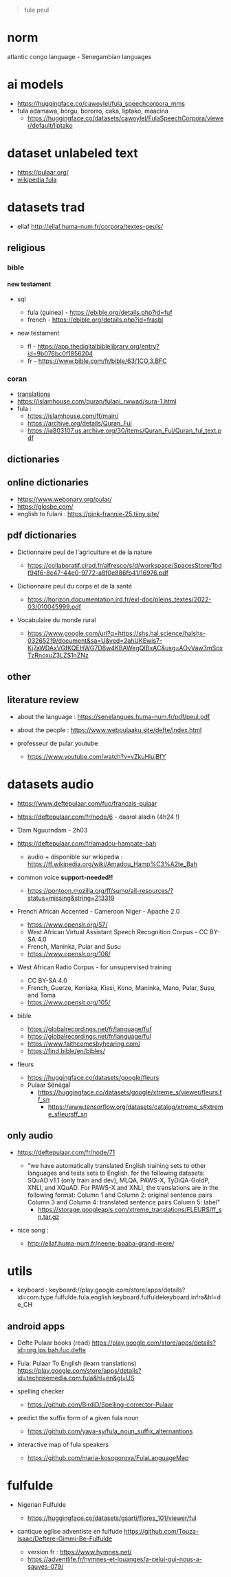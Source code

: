 > fula peul

# norm
atlantic congo language - Senegambian languages

# ai models
- https://huggingface.co/cawoylel/fula_speechcorpora_mms
- fula adamawa, borgu, bororro, caka, liptako, maacina
  - https://huggingface.co/datasets/cawoylel/FulaSpeechCorpora/viewer/default/liptako

# dataset unlabeled text 
- https://pulaar.org/
- [wikipedia fula](https://ff.wikipedia.org/wiki/Hello_ja%C9%93%C9%93orgo)


# datasets trad
- ellaf http://ellaf.huma-num.fr/corpora/textes-peuls/

## religious
### bible
#### new testament 
- sql
  - fula (guinea) - https://ebible.org/details.php?id=fuf
  - french - https://ebible.org/details.php?id=frasbl

- new testament
  - fl - https://app.thedigitalbiblelibrary.org/entry?id=9b076bc0f1856204
  - fr - https://www.bible.com/fr/bible/63/1CO.3.BFC

### coran
- [translations](https://tanzil.net/trans/)
- https://islamhouse.com/quran/fulani_rwwad/sura-1.html 
- fula :
  - https://islamhouse.com/ff/main/
  - https://archive.org/details/Quran_Ful
  - https://ia803107.us.archive.org/30/items/Quran_Ful/Quran_ful_text.pdf

## dictionaries
## online dictionaries
- https://www.webonary.org/pular/
- https://glosbe.com/
- english to fulani : https://pink-frannie-25.tiiny.site/

## pdf dictionaries
- Dictionnaire peul de l'agriculture et de la nature
  - https://collaboratif.cirad.fr/alfresco/s/d/workspace/SpacesStore/1bdf94f6-8c47-44e0-9772-a8f0e886fb41/16976.pdf

- Dictionnaire peul du corps et de la santé
  -  https://horizon.documentation.ird.fr/exl-doc/pleins_textes/2022-03/010045999.pdf

- Vocabulaire du monde rural
  - https://www.google.com/url?q=https://shs.hal.science/halshs-03265219/document&sa=U&ved=2ahUKEwis7-Kj7aWDAxVGfKQEHWG7D8w4KBAWegQIBxAC&usg=AOvVaw3mSoxTzRnoxuZ3LZS1nZNz

## other
## literature review
- about the language : https://senelangues.huma-num.fr/pdf/peul.pdf
- about the people : https://www.webpulaaku.site/defte/index.html
  
- professeur de pular youtube
  - https://www.youtube.com/watch?v=vZkuHlujBfY

# datasets audio
- https://www.deftepulaar.com/fuc/francais-pulaar

- https://deftepulaar.com/fr/node/6 - daarol aladin (4h24 !)
- Ɗam Nguurndam - 2h03

- https://deftepulaar.com/fr/amadou-hampate-bah
  - audio + disponible sur wikipedia : https://ff.wikipedia.org/wiki/Amadou_Hamp%C3%A2te_Bah

- common voice __support-needed!!__
  - https://pontoon.mozilla.org/ff/sumo/all-resources/?status=missing&string=213319

- French African Accented - Cameroon Niger - Apache 2.0
  - https://www.openslr.org/57/
  - West African Virtual Assistant Speech Recognition Corpus - CC BY-SA 4.0
  - French, Maninka, Pular and Susu
  - https://www.openslr.org/106/

- West African Radio Corpus - for unsupervised training
  - CC BY-SA 4.0
  - French, Guerze, Koniaka, Kissi, Kono, Maninka, Mano, Pular, Susu, and Toma
  - https://www.openslr.org/105/

- bible
  - https://globalrecordings.net/fr/language/fuf
  - https://globalrecordings.net/fr/language/ful
  - https://www.faithcomesbyhearing.com/
  - https://find.bible/en/bibles/


- fleurs
  - https://huggingface.co/datasets/google/fleurs
  - Pulaar Sénégal
    - https://huggingface.co/datasets/google/xtreme_s/viewer/fleurs.ff_sn
      - https://www.tensorflow.org/datasets/catalog/xtreme_s#xtreme_sfleursff_sn

## only audio
- https://deftepulaar.com/fr/node/71

  - "we have automatically translated English training sets to other languages and tests sets to English.
for the following datasets: SQuAD v1.1 (only train and dev), MLQA, PAWS-X, TyDiQA-GoldP, XNLI, and XQuAD. For PAWS-X and XNLI, the translations are in the following format: Column 1 and Column 2: original sentence pairs Column 3 and Column 4: translated sentence pairs Column 5: label"
    - https://storage.googleapis.com/xtreme_translations/FLEURS/ff_sn.tar.gz

- nice song :
  - http://ellaf.huma-num.fr/neene-baaba-grand-mere/

# utils
- keyboard :  keyboard://play.google.com/store/apps/details?id=com.type.fulfulde.fula.english.keyboard.fulfuldekeyboard.infra&hl=de_CH

## android apps
- Defte Pulaar books (read)
https://play.google.com/store/apps/details?id=org.ips.bah.fuc.defte

- Fula: Pulaar To English (learn translations)
https://play.google.com/store/apps/details?id=techrisemedia.com.fula&hl=en&gl=US

- spelling checker 
  - https://github.com/BirdiD/Spelling-corrector-Pulaar

- predict the suffix form of a given fula noun 
  - https://github.com/yaya-sy/fula_noun_suffix_alternantions

- interactive map of fula speakers 
  - https://github.com/maria-kosogorova/FulaLanguageMap


# fulfulde
- Nigerian Fulfulde
  - https://huggingface.co/datasets/gsarti/flores_101/viewer/ful

- cantique eglise adventiste en fulfude https://github.com/Touza-Isaac/Deftere-Gimmi-Be-Fulfulde
  - version fr : https://www.hymnes.net/
  - https://adventlife.fr/hymnes-et-louanges/a-celui-qui-nous-a-sauves-079/
